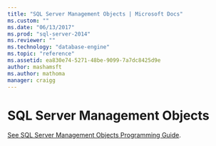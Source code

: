 ```yaml
---
title: "SQL Server Management Objects | Microsoft Docs"
ms.custom: ""
ms.date: "06/13/2017"
ms.prod: "sql-server-2014"
ms.reviewer: ""
ms.technology: "database-engine"
ms.topic: "reference"
ms.assetid: ea830e74-5271-48be-9099-7a7dc8425d9e
author: mashamsft
ms.author: mathoma
manager: craigg
---
```

# SQL Server Management Objects

[See SQL Server Management Objects Programming Guide](../../relational-databases/server-management-objects-smo/sql-server-management-objects-smo-programming-guide.md).
